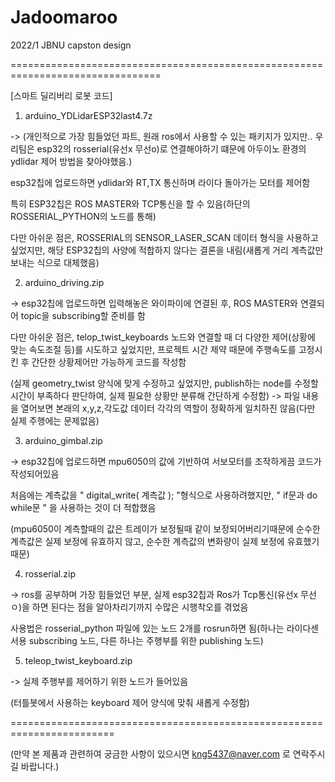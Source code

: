 # Jadoomaroo
2022/1 JBNU capston design

================================================================================


[스마트 딜리버리 로봇 코드]

1. arduino_YDLidarESP32last4.7z


-> (개인적으로 가장 힘들었던 파트, 원래 ros에서 사용할 수 있는 패키지가 있지만.. 우리팀은 esp32의 rosserial(유선x 무선o)로 연결해야하기 떄문에 아두이노 환경의 ydlidar 제어 방법을 찾아야했음.)


   esp32칩에 업로드하면 ydlidar와 RT,TX 통신하며 라이다 돌아가는 모터를 제어함
   
   
   특히 ESP32칩은 ROS MASTER와 TCP통신을 할 수 있음(하단의 ROSSERIAL_PYTHON의 노드를 통해)
   
   
   다만 아쉬운 점은, ROSSERIAL의 SENSOR_LASER_SCAN 데이터 형식을 사용하고 싶었지만, 해당 ESP32칩의 사양에 적합하지 않다는 결론을 내림(새롭게 거리 계측값만 보내는 식으로 대체했음)
   

   
2. arduino_driving.zip


-> esp32칩에 업로드하면 입력해놓은 와이파이에 연결된 후, ROS MASTER와 연결되어 topic을 subscribing할 준비를 함


   다만 아쉬운 점은, telop_twist_keyboards 노드와 연결할 때 더 다양한 제어(상황에 맞는 속도조절 등)를 시도하고 싶었지만, 
   프로젝트 시간 제약 때문에 주행속도를 고정시킨 후 간단한 상황제어만 가능하게 코드를 작성함
   
   
   (실제 geometry_twist 양식에 맞게 수정하고 싶었지만, publish하는 node를 수정할 시간이 부족하다 판단하여, 실제 필요한 상황만 분류해 간단하게 수정함)
                              -> 파일 내용을 열어보면 본래의 x,y,z,각도값 데이터 각각의 역할이 정확하게 일치하진 않음(다만 실제 주행에는 문제없음)  

3. arduino_gimbal.zip


-> esp32칩에 업로드하면 mpu6050의 값에 기반하여 서보모터를 조작하게끔 코드가 작성되어있음


   처음에는 계측값을 " digital_write( 계측값 ); "형식으로 사용하려했지만, " if문과 do while문 " 을 사용하는 것이 더 적합했음
   
   
   (mpu6050이 계측할때의 값은 트레이가 보정될때 같이 보정되어버리기때문에 순수한 계측값은 실제 보정에 유효하지 않고, 순수한 계측값의 변화량이 실제 보정에 유효했기 때문)

4. rosserial.zip


-> ros를 공부하며 가장 힘들었던 부분, 실제 esp32칩과 Ros가 Tcp통신(유선x 무선ㅇ)을 하면 된다는 점을 알아차리기까지 수많은 시행착오를 겪었음


   사용법은 rosserial_python 파일에 있는 노드 2개를 rosrun하면 됨(하나는 라이다센서용 subscribing 노드, 다른 하나는 주행부를 위한 publishing 노드)

5. teleop_twist_keyboard.zip


-> 실제 주행부를 제어하기 위한 노드가 들어있음


   (터틀봇에서 사용하는 keyboard 제어 양식에 맞춰 새롭게 수정함)  
   
   
========================================================================

(만약 본 제품과 관련하여 궁금한 사항이 있으시면 kng5437@naver.com 로 연락주시길 바랍니다.)
